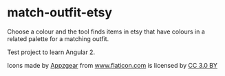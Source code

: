 # match-outfit-etsy
Choose a colour and the tool finds items in etsy that have colours in a related palette for a matching outfit.

Test project to learn Angular 2.


Icons made by [Appzgear](http://www.flaticon.com/authors/appzgear) from www.flaticon.com is licensed by [CC 3.0 BY](http://creativecommons.org/licenses/by/3.0/ "Creative Commons BY 3.0")
